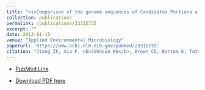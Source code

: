 ```yaml
---
title: "<i>Comparison of the genome sequences of Candidatus Portiera aleyrodidarum primary endosymbionts of the whitefly Bemisia tabaci B and Q biotypes</i>"
collection: publications
permalink: /publications/23315735
excerpt: "" 
date: 2013-01-15
venue: "Applied Environmental Microbiology"
paperurl: 'https://www.ncbi.nlm.nih.gov/pubmed/23315735'
citation: "Jiang ZF, Xia F, <b>Johnson KW</b>, Brown CD, Bartom E, Tuteja JH, Stevens R, Grossman RL, Brumin M, White KP, Ghanim M. Appl Environ Microbiol. 2013 Mar;79(5):1757-9. doi: 10.1128/AEM.02976-12. Epub 2013 Jan 11. PubMed ID: 23315735"
---
```


* [PubMed Link](https://www.ncbi.nlm.nih.gov/pubmed/23315735)

* [Download PDF here](https://kippjohnson.com/files/23315735.pdf)

<script type='text/javascript' src='https://d1bxh8uas1mnw7.cloudfront.net/assets/embed.js'></script>
<div class='altmetric-embed' data-badge-type="medium-donut" data-doi="10.1128/AEM.02976-12" data-hide-no-mentions="true" data-hide-less-than="1" class="altmetric-embed"></div>
